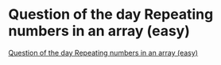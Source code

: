 # Question of the day Repeating numbers in an array (easy)
[Question of the day Repeating numbers in an array (easy)](https://aiwithcloud.com/2022/09/16/question_of_the_day_repeating_numbers_in_an_array_easy/)